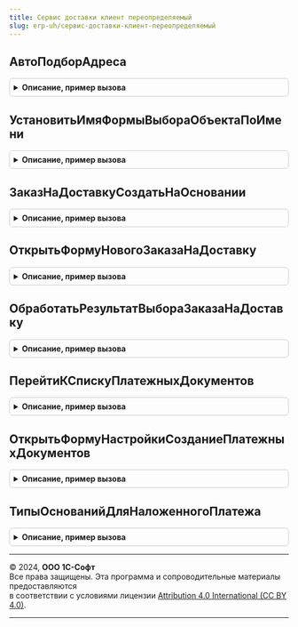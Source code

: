 ```yaml
---
title: Сервис доставки клиент переопределяемый
slug: erp-uh/сервис-доставки-клиент-переопределяемый
---
```



## АвтоПодборАдреса
<details style="margin: 1em 0; padding: 0.5em; border: 1px solid #ccc; border-radius: 6px;">

<summary style="font-weight: bold; cursor: pointer;">Описание, пример вызова</summary>

```bsl

// Обработчик события АвтоПодбор поля формы контактной информации для подбора вариантов адреса по введенной строке.
//
// Параметры:
//     Элемент                  - ПолеФормы      - элемент формы, содержащий представление контактной информации.
//     Текст                    - Строка         - строка текста, введенная пользователем в поле контактной информации.
//     ДанныеВыбора             - СписокЗначений Из Строка - содержит список значений, который будет использован при стандартной
//                                                 обработке события.
//     ПараметрыПолученияДанных - Структура
//                              - Неопределено - содержит параметры поиска, которые будут переданы
//                                в метод ПолучитьДанныеВыбора. Подробнее см. описание расширения поля формы для
//                                поля ввода АвтоПодбор в синтакс-помощнике.
//     Ожидание -   Число       - интервал в секундах после ввода текста, через который произошло событие.
//                                Если 0, то это означает, что событие было вызвано не по поводу ввода текста,
//                                а для формирования списка быстрого выбора.
//     СтандартнаяОбработка     - Булево         - в данный параметр передается признак выполнения стандартной
//                                системной) обработки события. Если в теле процедуры-обработчика
//                                установить данному параметру значение Ложь, стандартная обработка события
//                                производиться не будет.
//
Процедура АвтоПодборАдреса(Элемент, Текст, ДанныеВыбора, ПараметрыПолученияДанных, Ожидание, СтандартнаяОбработка) Экспорт
```

Пример вызова
```bsl
СервисДоставкиКлиентПереопределяемый.АвтоПодборАдреса(Элемент, Текст, ДанныеВыбора, ПараметрыПолученияДанных, Ожидание, СтандартнаяОбработка) 
```
</details>

## УстановитьИмяФормыВыбораОбъектаПоИмени
<details style="margin: 1em 0; padding: 0.5em; border: 1px solid #ccc; border-radius: 6px;">

<summary style="font-weight: bold; cursor: pointer;">Описание, пример вызова</summary>

```bsl

// Устанавливает имя формы выбора объекта, если она отличается от формы выбора по умолчанию.
//
// Параметры:
//  ИмяОбъекта - Строка - имя объекта метаданных.
//  ИмяФормыВыбора - Строка - полное имя формы выбора объекта. Например, "Документ.ЗаказПокупателя.ФормаВыбора".
//
Процедура УстановитьИмяФормыВыбораОбъектаПоИмени(ИмяОбъекта, ИмяФормыВыбора) Экспорт
```

Пример вызова
```bsl
СервисДоставкиКлиентПереопределяемый.УстановитьИмяФормыВыбораОбъектаПоИмени(ИмяОбъекта, ИмяФормыВыбора) 
```
</details>

## ЗаказНаДоставкуСоздатьНаОсновании
<details style="margin: 1em 0; padding: 0.5em; border: 1px solid #ccc; border-radius: 6px;">

<summary style="font-weight: bold; cursor: pointer;">Описание, пример вызова</summary>

```bsl

// Открытие формы нового заказа на доставку, создаваемого на основании переданного объекта
// в параметре "МассивСсылок". Вызывается из подсистемы "ПодключаемыеКоманды".
//
// Параметры:
//  МассивСсылок - Массив из ЛюбаяСсылка - объект или список объектов.
//  ПараметрыВыполнения - см. ПодключаемыеКомандыКлиентСервер.ПараметрыВыполненияКоманды
//
Процедура ЗаказНаДоставкуСоздатьНаОсновании(МассивСсылок, ПараметрыВыполнения) Экспорт
```

Пример вызова
```bsl
СервисДоставкиКлиентПереопределяемый.ЗаказНаДоставкуСоздатьНаОсновании(МассивСсылок, ПараметрыВыполнения) 
```
</details>

## ОткрытьФормуНовогоЗаказаНаДоставку
<details style="margin: 1em 0; padding: 0.5em; border: 1px solid #ccc; border-radius: 6px;">

<summary style="font-weight: bold; cursor: pointer;">Описание, пример вызова</summary>

```bsl

// Открытие формы нового заказа на доставку, создаваемого на основании документа.
//
// Параметры:
//  Форма - ФормаКлиентскогоПриложения - Форма документа.
//
Процедура ОткрытьФормуНовогоЗаказаНаДоставку(Форма) Экспорт
```

Пример вызова
```bsl
СервисДоставкиКлиентПереопределяемый.ОткрытьФормуНовогоЗаказаНаДоставку(Форма) 
```
</details>

## ОбработатьРезультатВыбораЗаказаНаДоставку
<details style="margin: 1em 0; padding: 0.5em; border: 1px solid #ccc; border-radius: 6px;">

<summary style="font-weight: bold; cursor: pointer;">Описание, пример вызова</summary>

```bsl

// Обработка выбора заказа на доставку из списка выбора заказов.
//
// Параметры:
//  Форма - ФормаКлиентскогоПриложения - Форма документа.
//  ВыбранныйЗаказ - ДанныеФормыЭлементКоллекции, Неопределено - Строка списка заказов.
//  ИмяПроцедурыОбработки - Строка - Имя процедуры обработки выбора заказа в списке заказов.
//
Процедура ОбработатьРезультатВыбораЗаказаНаДоставку(Форма, ВыбранныйЗаказ, ИмяПроцедурыОбработки) Экспорт
```

Пример вызова
```bsl
СервисДоставкиКлиентПереопределяемый.ОбработатьРезультатВыбораЗаказаНаДоставку(Форма, ВыбранныйЗаказ, ИмяПроцедурыОбработки) 
```
</details>

## ПерейтиКСпискуПлатежныхДокументов
<details style="margin: 1em 0; padding: 0.5em; border: 1px solid #ccc; border-radius: 6px;">

<summary style="font-weight: bold; cursor: pointer;">Описание, пример вызова</summary>

```bsl

// Перейти к списку платежных документов.
Процедура ПерейтиКСпискуПлатежныхДокументов() Экспорт
```

Пример вызова
```bsl
СервисДоставкиКлиентПереопределяемый.ПерейтиКСпискуПлатежныхДокументов() 
```
</details>

## ОткрытьФормуНастройкиСозданиеПлатежныхДокументов
<details style="margin: 1em 0; padding: 0.5em; border: 1px solid #ccc; border-radius: 6px;">

<summary style="font-weight: bold; cursor: pointer;">Описание, пример вызова</summary>

```bsl

// Открывает форму настроек, если требуется
//
Процедура ОткрытьФормуНастройкиСозданиеПлатежныхДокументов() Экспорт
```

Пример вызова
```bsl
СервисДоставкиКлиентПереопределяемый.ОткрытьФормуНастройкиСозданиеПлатежныхДокументов() 
```
</details>

## ТипыОснованийДляНаложенногоПлатежа
<details style="margin: 1em 0; padding: 0.5em; border: 1px solid #ccc; border-radius: 6px;">

<summary style="font-weight: bold; cursor: pointer;">Описание, пример вызова</summary>

```bsl

// Заполняет перечень типов документов-оснований, для которых можно оформить оплату доставки наложенным платежом.
//
// Параметры:
//	КоллекцияТиповДокументов - Массив из ОписаниеТипов
Процедура ТипыОснованийДляНаложенногоПлатежа(КоллекцияТиповДокументов) Экспорт
```

Пример вызова
```bsl
СервисДоставкиКлиентПереопределяемый.ТипыОснованийДляНаложенногоПлатежа(КоллекцияТиповДокументов) 
```
</details>

---

© 2024, **ООО 1С-Софт**  
Все права защищены. Эта программа и сопроводительные материалы предоставляются  
в соответствии с условиями лицензии [Attribution 4.0 International (CC BY 4.0)](https://creativecommons.org/licenses/by/4.0/legalcode).

---
